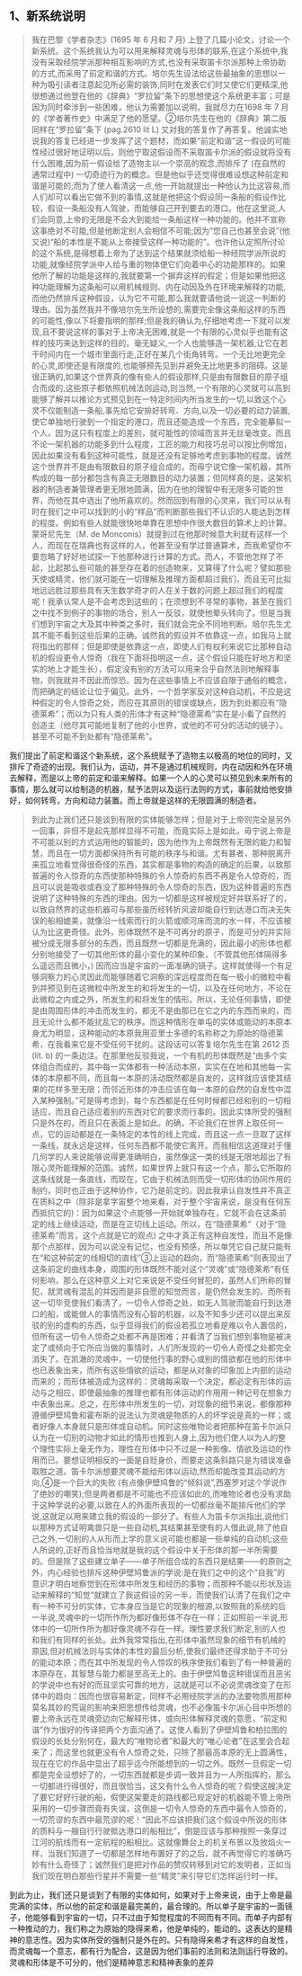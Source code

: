 <h2>1、新系统说明</h2><blockquote data-pid="x3FHuKVL">我在巴黎《学者杂志》(1695 年 6 月和 7 月) 上登了几篇小论文，讨论一个新系统。这个系统我认为可以用来解释灵魂与形体的联系,在这个系统中,我没有采取经院学派那种相互影响的方式,也没有采取笛卡尔派那种上帝协助的方式,而采用了前定和谐的方式。培尔先生设法给这些最抽象的思想以一种为吸引读者注意起见所必需的装饰,同时在发表它们时又使它们更精深,他很想通过他登在他的《辞典》“罗拉留”条下的思想使这个系统更丰富；可是因为同时牵涉到一些困难，他认为需要加以说明，我就尽力在1698 年 7 月的《学者著作史》中满足了他的愿望。②培尔先生在他的《辞典》第二版同样在“罗拉留”条下 (pag.2610 lit L) 又对我的答复作了再答复。他诚实地说我的答复已经进一步发挥了这个题材，而如果“前定和谐”这一假设的可能性经过很好地证明以后，则他宁取这假设而不采取笛卡尔派的假设就将没有什么困难,因为前一假设给了造物主以一个崇高的观念,而排斥了 (在自然的通常过程中) 一切奇迹行为的概念。但是他似乎还觉得很难设想这种前定和谐是可能的;而为了使人看清这一点,他一开始就提出一种他认为比这容易,而人们却可以看出它做不到的事情,这就是他把这个假设同一条船的假设作比较，假设一条船没有人驾驶，而能够自己开到要去的港口。他在这里说,人们会同意,上帝的无限是不会大到能给一条船这样一种功能的。他并不宣称这事绝对不可能,但是他断定别人会相信不可能;因为“您自己也甚至会说”(他又说)“船的本性是不能从上帝接受这样一种功能的”。也许他认定照所讨论的这个系统,是得想着上帝为了达到这个结果就须给船一种经院学派所说的功能,就像经院学派中人给与重的物体使它们向着中心的功能那样的。如果他所了解的功能是这样的,我就要第一个摒弃这样的假定；但是如果他把这种功能理解为这条船可以用机械规则、内在动因及外在环境来解释的功能,而他仍然排斥这种假设，认为它不可能,那么我就要请他说一说这一判断的理由。因为虽然我并不像培尔先生所设想的,需要完全像这条船这样的东西的可能性,像以下将要指明的那样;但是我的确认为,仔细地考虑一下就可以发现,且不要说这样的事对于上帝决无困难,就是一个有限的心灵似乎也能有这样的技巧来达到这样的目的。毫无疑义,一个人也能够造一架机器,让它在若干时间内在一个城市里面行走,正好在某几个街角转弯。一个无比地更完全的心灵,即使还是有限度的,也能够预先见到并避免无比地更多的阻碍。这是很正确的,如果这个世界真的像有些人的假设那样,只是由有限数目的原子组合而成的,这些原子都依照机械法则运动,则当然,一个有限的心灵就可以高到能够了解并以推论方式预见到在一特定时间内所当发生的一切,以致这个心灵不仅能制造一条船,事先给它安排好转弯、方向,以及一切必要的动力装置,使它单独地行驶到一个指定的港口，而且还能造成一个东西，完全能摹拟一个人，因为这只有程度上的差别，就可能性的领域而言并无丝毫改变。而且不论一架机器的功能多到什么程度，工匠的能力和技巧总可以按比例增加，因此如果没有看到这种可能性，就是还没有足够地考虑到事物的程度。诚然这个世界并不是由有限数目的原子组合成的，而毋宁说它像一架机器，其所构成的每一部分都包含有真正无限数目的动力装置；但同样真的是，这架机器的制造者兼管理者更无限地圆满，因为在他的理智中有无限多可能的世界，而他在其中选出了他所喜欢的。然而回到有限的心灵来，我们可以从有时在我们之中可以找到的小的“样品”而判断那些我们不认识的人能达到怎样的程度。例如有些人就能很快地单靠在思想中作很大数目的算术上的计算。蒙哥尼先生（M. de Monconis）就提到过在他那时候意大利就有这样一个人，而现在在瑞典也有这样的人，他甚至没有学过普通算术，而我希望你不要忽略了好好地试探一下他那种进行计算的方式。而人，不管他怎样了不起，比起那么些可能的甚至存在着的创造物来，又算得了什么呢？譬如那些天使或精灵，他们就可能在一切理解及推理方面都超过我们，而且无可比拟地远远胜过那些具有天生数学奇才的人在关于数的问题上超过我们的程度呢！我承认常人是不会考虑到这些的；在须想到不寻常的事物，甚至在我们之中找不到例子的事物的场合，别人一反驳，就使他晕头转向了。但是当我们想到宇宙之大及其中种类之多时，我们就会完全不同地判断。培尔先生尤其不能不看到这些后果的正确。诚然我的假设并不依靠这一点，如我马上就将指出的那样；但是即使是依靠这一点，即使人们有权利来说它比那种自动机的假设更令人惊奇（我在下面将指明这一点，这个假设只能在好地方和坚实的地上才能生长），假定没有别的方法可以用来合乎自然法则地解释事物，则我就并不因此而惊恐。因为在这些事情上不应该自限于通俗的概念，而把确定的结论让位于偏见。此外，一个哲学家反对这种自动机，不应是这种假定的令人惊奇之处，而应在其原则的错误或缺点，因为到处都应有“隐德莱希”；而以为只有人类的形体才有这种“隐德莱希”实在是小看了自然的创造主（他尽其可能地复制了他的小世界，或他的不可分的活动的镜子）。甚至不可能不到处都有“隐德莱希”。</blockquote><p data-pid="xoq9GckG">我们提出了前定和谐这个新系统，这个系统赋予了造物主以极高的地位的同时，又排斥了奇迹的出现。我们认为，运动，并不是通过机械规则，内在动因和外在环境去解释，而是以上帝的前定和谐来解释。如果一个人的心灵可以预见到未来所有的事情，那么就可以给制造的机器，赋予法则以及运行法则的方式，事前就给他安排好，如何转弯，方向和动力装置。而上帝就是这样的无限圆满的制造者。</p><blockquote data-pid="6Jt1FWvZ">到此为止我们还只是谈到有限的实体能够怎样；但是对于上帝则完全是另外一回事，非但不是起先那样显得不可能，而竟实际上是如此，毋宁说上帝是不可能以别的方式运用他的智能的，因为他作为上帝既然有无限的能力和智慧，而且在一切方面都保持所有可能的秩序与和谐。尤有甚者，那种脱离开来孤立地看觉得很奇怪的东西，其实都是事物的构造的确定的后果，以致那普遍的令人惊奇的东西使那种特殊的令人惊奇的东西不再是令人惊奇的，而且可以说是吸收或吞没了那种特殊的令人惊奇的东西，因为这种普遍的东西说明了这种特殊的东西的理由。因为一切都是这样被规定好并联系好了的，以致自然界的这些机器可与那些虽历经转折风波却能自行到达港口而决无失误的船相媲美，就像沿一线索而行的火箭或顺河床而流的水一样，不应该被认为比这更奇怪。此外，形体既然不是不可再分的原子，而是可分的并实际被分成无限多部分的东西，而且既然一切都是充满的，因此最小的形体也都分别地接受了一切其他形体的最小变化的某种印象，（不管其他形体隔得多么遥远而且微小，) 因而应当是宇宙的一面准确的镜子。这样就使得一个有足够洞察力的心灵因此而能够随着它洞察的深远程度而在每一极小的微粒中看到并预见到在这微粒中所发生的和将发生的一切，以及在任何地方，不论在此微粒之内或之外，所发生的和将发生的情形。所以，无论任何事情，即使是由周围形体的冲击而发生的，都无不是由那已在它之内的东西而来的，而且无论什么都不能扰乱它的秩序。而这种情形在单屯的实体或能动的本原本身尤为明显，这种能动的本原我用亚里士多德的名称称之为原始的隐德莱希，在我看来它是不受任何干扰的。这段话可以答复培尔先生在第 2612 页 (lit. b) 的一条边注。在那里他反驳我说，一个有机的形体既然是“由多个实体组合而成的，其中每一实体都有一种活动本原，实实在在地和其他每一实体的本原都不同，而且每一本原的活动既然都是自发的，这样就应该使其结果的花样多至无限；而邻近形体的冲击应该在每一本原的自然的自发性中混入某种强制。”可是得考虑到，每个东西都是在任何时候都已经和别的一切相适应，而且自己适应着别的东西对它的要求而行事的。因此实体所受的强制只是外在的，而且只在表面上是如此。的确，不论我们在世界上取任何一点，它的运动都是在一条特定的本性的线上完成，而且这一点一旦取了这样一条线，就永远是这样，任何东西都不能使它离开。而我相信这道理对于懂几何学的人来说能够说得更准确明白，虽然像这一类的线是无限地超出了有限心灵所能理解的范围。诚然，如果世界上就只有这一个点，那么它所取的这条线就是一条直线，而现在，它由于机械法则而受一切形体的协同作用的制约，同时也正由于这种协作，它乃是前定的。因此我承认自发性并不真正在质料之中（除非是拿字宙整个地来看，对于整个宇宙来说，是没有任何东西抵抗它的)：因为如果这个点能够一开始就单独存在，它就不会在这条前定的线上继续运动，而是在正切线上运动。所以，在“隐德莱希”（对于“隐德莱希”而言，这个点就是它的观点) 之中才真正有这种自发性，而且不是像那个点那样，因为可以说没有记忆，也没有预感，所以单凭它自己就只能有在“和这种前定的线相切的直线”③上运动的趋向，而“隐德莱希”则表现出了这条前定的曲线本身，周围的形体既然不能对这个“灵魂”或“隐德莱希”有任何影响，那么在这种意义上对它来说是不受任何冒犯的，虽然人们所称的冒犯，就灵魂有混乱的并因而是非自愿的知觉而言，是仍然会发生的。而所有这一切毕竞使我们看清了，一切令人惊奇之处，如无人驾驶而能自行到达港口的船，或能做人的事情而没有心智的机器，以及不知多少还可以提出来反驳的别的虚构的东西，似乎显得我们的假设若孤立地看是难以令人置信的，但所有这一切令人惊奇之处都不再是困难；并看清了当我们想到事物是被决定了或倾向于它所应当做的事情时，人们所发现的一切令人奇怪之处都完全消失了。在凯澈的灵魂中，一切使他行事的野心或别的情欲都在他的形体中也已表象出来，而所有这些情欲的运动，都是从对象的印象加上内部的运动而来的；而形体被造成为这样的：灵魂每采取一个决定，都必定有形体的运动与之相应，即使最抽象的推理也都有形体运动的作用用一种记号在想象力中表象出来。总之，在形体中所发生的一切，对现象的细节来说，都像那种遵循伊壁鸠鲁和霍布斯的说法认为灵魂是物质的人的坏学说是真的一样；或者好像人本身就只是形体或自动机。同时这些唯物论者把那种在笛卡尔派只认为在一切别的动物才如此的情形也推到人身上,因为他们使人以为人的整个理性实际上毫无作为，理性在形体中只不过是一种影像、情欲及运动的作用而已。要想证明相反的一面是自贬身价，而要走这条斜路只是为错误准备取胜之道。笛卡尔派想要灵魂不能给形体以运动,然而却能改变其运动的方向,④是一个巨大的失败 (有点像伊壁鸠鲁的“倾斜说”,西塞罗对这个学说作了绝妙的嘲笑);但是两者都是不可能也不应该如此的,而唯物论者也没有求助于这种学说的必要,以致在人的外面所表现的一切都丝毫不能排斥他们的学说,这就足以用来建立我的假设的一部分了。有些人为笛卡尔派指出,说他们以那种方式证明禽兽只是一些自动机,其结果甚至使有的人借此说,除了他自己之外,一切别的人从形而上学的意义说可能也都是一些单纯的自动机;这些人所说的,正好而且恰当地就是我的这个假设中关于形体的那一半所需要的。但是除了这些建立单子——单子所组合成的东西只是结果——的原则之外，内心经验也排斥这种伊壁鸠鲁派的学说:是在我们之中的这个“自我”的意识才明白地察觉到在形体中所发生和经历的事物；而那种不能以形状及运动来解释的“知觉”就建立了我这假设的另一半，而使我们认清了在我们之中有一种不可分的实体，它本身应当是它的现象的根源,以致照我的系统的后一半说,灵魂中的一切所作所为都好像形体不存在一样；正如照前一半说,形体中的一切所作所为都好像灵魂不存在一样。理性要求我们断定,别的人也和我们有同样的长处。此外我常常指出,在形体中虽然现象的细节有机械的原因,但对机械法则与实体的本性的最后分析,使我们最终还得求助于不可分的能动本原；而在其中所发现的令人惊叹的秩序使我们看到了有一种普遍的本原存在，其智慧与能力都是至高无上的。由于伊壁鸠鲁这种错误而且恶劣的学说中也有好的而且坚实可靠的地方，这就是可以不必说灵魂改变了在形体中的趋向：因而也很容易断定，同样不必用经院学派的办法要物质用那种莫名其妙的荒诞的影响来把思想传给灵魂，也不必像笛卡尔派心目中所想的要上帝永远在灵魂旁边向它解释形体，或向形体解释灵魂的意愿，“前定和谐”作为很好的传译把两个方面沟通了。这使人看到了伊壁鸠鲁和柏拉图的假设的长处分别何在，最大的“唯物论者”和最大的“唯心论者”在这里会合起来了；而这里也就更没有令人惊奇之处，只除了那最高本原的无上圆满性，现在在它的作品中显出了超乎迄今所能想到的一切之外。既然一旦假定一切都是完全设想好了的，一切东西就都是步调一致并且为一人所指挥的，那么一切都进行得很好，而且很恰当，这又有什么令人惊奇的呢？假使这艘决定了要它好好行驶的船，假使这架要走的路线都已规定好的机器能不管上帝所采用的一切步骤而竟有失误，这倒是一切令人惊奇的东西中最令人惊奇的，一切荒谬的东西中最荒谬的呢！“因此不应该把我们这个假设中所说的形体的质料与一艘自行行驶抵达港口的船相比”，倒是应该与那种按照一条穿过江河的航线而有一定航程的船相比。这就像舞台上的机关布景以及放焰火一样，当我们知道了一切都是怎样地布置好了的之后，就不再觉得它的准确巧妙有什么奇怪了；诚然我们是把对作品的赞叹转移到对它的发明者，正如当我们现在明白那些行星并不需要一些“精灵”来引导它们怎样运行时一样。</blockquote><p data-pid="eD_Pt6ni">到此为止，我们还只是谈到了有限的实体如何，如果对于上帝来说，由于上帝是最完满的实体，所以他的前定和谐是最完美的，最合理的。所以单子是宇宙的一面镜子，他能够看到宇宙的一切，只不过由于知觉程度的不同而有不同。而单子内部有一种推动的力，我们称之为原始的隐得来希，他是单纯的，能动的。这表达的是精神的意志性。因为实体所受的强制只是外在的。只有隐得来希才有这样的自发性，而灵魂每一个意志，都有行为配合，这是因为他们事前的法则和法则运行导致的。灵魂和形体是不可分的，他们是精神意志和精神表象的差异</p><p><br></p><p><br></p><p><br></p><p><br></p><p><br></p><p><br></p><p><br></p><p><br></p><p><br></p><p><br></p><p><br></p><p><br></p><p><br></p><p><br></p><p><br></p><p><br></p><p><br></p><p><br></p><p><br></p><p><br></p><p><br></p><p><br></p><p><br></p><p><br></p><p><br></p><p><br></p><p><br></p><p><br></p><p><br></p><p><br></p><p><br></p><p data-pid="hux1wDVP"><br> </p>
